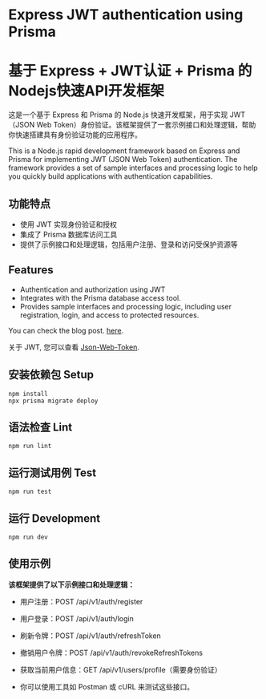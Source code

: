 # Express JWT authentication using Prisma
# 基于 Express + JWT认证 + Prisma 的Nodejs快速API开发框架

这是一个基于 Express 和 Prisma 的 Node.js 快速开发框架，用于实现 JWT（JSON Web Token）身份验证。该框架提供了一套示例接口和处理逻辑，帮助你快速搭建具有身份验证功能的应用程序。

This is a Node.js rapid development framework based on Express and Prisma for implementing JWT (JSON Web Token) authentication. The framework provides a set of sample interfaces and processing logic to help you quickly build applications with authentication capabilities.

## 功能特点
- 使用 JWT 实现身份验证和授权
- 集成了 Prisma 数据库访问工具
- 提供了示例接口和处理逻辑，包括用户注册、登录和访问受保护资源等

## Features
- Authentication and authorization using JWT
- Integrates with the Prisma database access tool.
- Provides sample interfaces and processing logic, including user registration, login, and access to protected resources.

You can check the blog post.
 [here](https://dev.to/mihaiandrei97/jwt-authentication-using-prisma-and-express-37nk).


关于 JWT, 您可以查看 [Json-Web-Token](https://self-issued.info/docs/draft-ietf-oauth-json-web-token.html).

## 安装依赖包 Setup

```
npm install
npx prisma migrate deploy
```

## 语法检查 Lint

```
npm run lint
```

## 运行测试用例 Test

```
npm run test
```

## 运行 Development

```
npm run dev
```


## 使用示例
**该框架提供了以下示例接口和处理逻辑：**

- 用户注册：POST /api/v1/auth/register
- 用户登录：POST /api/v1/auth/login
- 刷新令牌：POST /api/v1/auth/refreshToken
- 撤销用户令牌：POST /api/v1/auth/revokeRefreshTokens

- 获取当前用户信息：GET /api/v1/users/profile（需要身份验证）

- 你可以使用工具如 Postman 或 cURL 来测试这些接口。